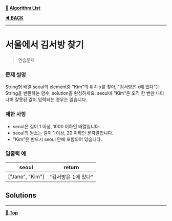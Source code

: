 [:file_folder: **Algorithm List**](https://github.com/dlalstj0213/Study.Algorithm_Java)

[:arrow_backward: **BACK**](../)

---

# 서울에서 김서방 찾기

> 연습문제

### 문제 설명
String형 배열 seoul의 element중 "Kim"의 위치 x를 찾아, "김서방은 x에 있다"는 String을 반환하는 함수, solution을 완성하세요. seoul에 "Kim"은 오직 한 번만 나타나며 잘못된 값이 입력되는 경우는 없습니다.

### 제한 사항
- seoul은 길이 1 이상, 1000 이하인 배열입니다.
- seoul의 원소는 길이 1 이상, 20 이하인 문자열입니다.
- "Kim"은 반드시 seoul 안에 포함되어 있습니다.

### 입출력 예

|seoul|return|
|---|---|
|["Jane", "Kim"]|"김서방은 1에 있다"|

## Solutions

---

[:arrow_up_small: **Top**](#)